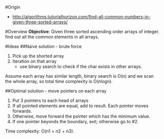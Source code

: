 #Origin
* http://algorithms.tutorialhorizon.com/find-all-common-numbers-in-given-three-sorted-arrays/

#Overview
**Objective**: 
Given three sorted ascending order arrays of integer. find out all the common elements in all arrays.

#Ideas
##Naive solution - brute force
1. Pick up the shorted array
2. Iteration on that array
	* use binary search to check if the char exists in other arrays.

Assume each array has similar length, binary search is O(n) and we scan the whole array, so total time complexity is O(nlogn). 

##Optimal solution - move pointers on each array
1. Put 3 pointers to each head of arrays
2. If all pointed elements are equal, add to result. Each pointer moves forwards.
3. Otherwise, move forward the pointer which has the minimum value.
4. If one pointer beyonds the boundary, exit; otherwise go to #2.

Time complexity: O(n1 + n2 + n3).

